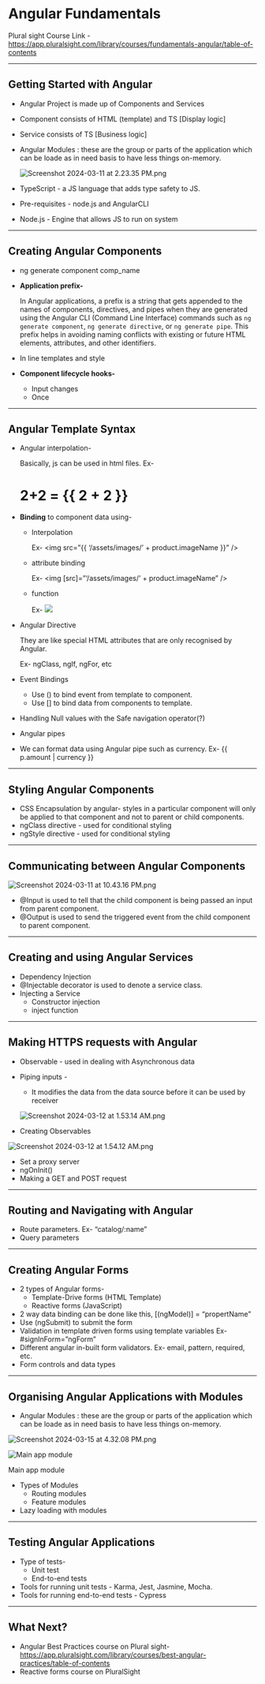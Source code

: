 # Angular Fundamentals

Plural sight Course Link - https://app.pluralsight.com/library/courses/fundamentals-angular/table-of-contents

---

## Getting Started with Angular

- Angular Project is made up of Components and Services
- Component consists of HTML (template) and TS [Display logic]
- Service consists of TS [Business logic]
- Angular Modules : these are the group or parts of the application which can be loade as in need basis to have less things on-memory.
    
    ![Screenshot 2024-03-11 at 2.23.35 PM.png](Screenshot_2024-03-11_at_2.23.35_PM.png)
    
- TypeScript - a JS language that adds type safety to JS.
- Pre-requisites - node.js and AngularCLI
- Node.js - Engine that allows JS to run on system

---

## Creating Angular Components

- ng generate component comp_name
- **Application prefix-**
    
    In Angular applications, a prefix is a string that gets appended to the names of components, directives, and pipes when they are generated using the Angular CLI (Command Line Interface) commands such as `ng generate component`, `ng generate directive`, or `ng generate pipe`. This prefix helps in avoiding naming conflicts with existing or future HTML elements, attributes, and other identifiers.
    
- In line templates and style
- **Component lifecycle hooks-**
    - Input changes
    - Once

---

## Angular Template Syntax

- Angular interpolation-
    
    Basically, js can be used in html files. Ex- <h1> 2+2 = {{ 2 + 2 }} </h1>
    
- **Binding** to component data using-
    - Interpolation
        
        Ex- <img src=”{{ ‘/assets/images/’ + product.imageName }}” />
        
    - attribute binding
        
        Ex- <img  [src]=”‘/assets/images/’ + product.imageName” />
        
    - function
        
        Ex- <img src=”getImageUrl()” />
        
- Angular Directive
    
    They are like special HTML attributes that are only recognised by Angular.
    
    Ex- ngClass, ngIf, ngFor, etc
    
- Event Bindings
    - Use () to bind event from template to component.
    - Use [] to bind data from components to template.
- Handling Null values with the Safe navigation operator(?)
- Angular pipes
- We can format data using Angular pipe such as currency. Ex- {{ p.amount | currency }}

---

## Styling Angular Components

- CSS Encapsulation by angular- styles in a particular component will only be applied to that component and not to parent or child components.
- ngClass directive - used for conditional styling
- ngStyle directive - used for conditional styling

---

## Communicating between Angular Components

![Screenshot 2024-03-11 at 10.43.16 PM.png](Screenshot_2024-03-11_at_10.43.16_PM.png)

- @Input is used to tell that the child component is being passed an input from parent component.
- @Output is used to send the triggered event from the child component to parent component.

---

## Creating and using Angular Services

- Dependency Injection
- @Injectable decorator is used to denote a service class.
- Injecting a Service
    - Constructor injection
    - inject function

---

## Making HTTPS requests with Angular

- Observable - used in dealing with Asynchronous data
- Piping inputs -
    - It modifies the data from the data source before it can be used by receiver
    
    ![Screenshot 2024-03-12 at 1.53.14 AM.png](Screenshot_2024-03-12_at_1.53.14_AM.png)
    
- Creating Observables

![Screenshot 2024-03-12 at 1.54.12 AM.png](Screenshot_2024-03-12_at_1.54.12_AM.png)

- Set a proxy server
- ngOnInit()
- Making a GET and POST request

---

## Routing and Navigating with Angular

- Route parameters. Ex- “catalog/:name”
- Query parameters

---

## Creating Angular Forms

- 2 types of Angular forms-
    - Template-Drive forms (HTML Template)
    - Reactive forms (JavaScript)
- 2 way data binding can be done like this, [(ngModel)] = “propertName”
- Use (ngSubmit) to submit the form
- Validation in template driven forms using template variables Ex- #signInForm=”ngForm”
- Different angular in-built form validators. Ex- email, pattern, required, etc.
- Form controls and data types

---

## Organising Angular Applications with Modules

- Angular Modules : these are the group or parts of the application which can be loade as in need basis to have less things on-memory.

![Screenshot 2024-03-15 at 4.32.08 PM.png](Screenshot_2024-03-15_at_4.32.08_PM.png)

![Main app module](Screenshot_2024-03-15_at_4.32.28_PM.png)

Main app module

- Types of Modules
    - Routing modules
    - Feature modules
- Lazy loading with modules

---

## Testing Angular Applications

- Type of tests-
    - Unit test
    - End-to-end tests
- Tools for running unit tests - Karma, Jest, Jasmine, Mocha.
- Tools for running end-to-end tests - Cypress

---

## What Next?

- Angular Best Practices course on Plural sight- https://app.pluralsight.com/library/courses/best-angular-practices/table-of-contents
- Reactive forms course on PluralSight
